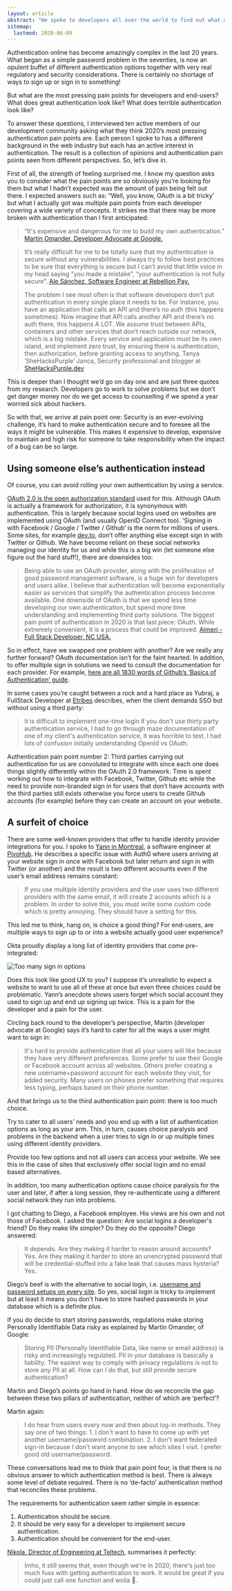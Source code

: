 ```yaml
---
layout: article
abstract: "We spoke to developers all over the world to find out what are the most pressing authentication pain points in 2020?  The results are in."
sitemap:
  lastmod: 2020-06-09
---
```


Authentication online has become amazingly complex in the last 20 years. What began as a simple password problem in the seventies, is now an opulent buffet of different authentication options together with very real regulatory and security considerations. There is certainly no shortage of ways to sign up or sign in to something!

But what are the most pressing pain points for developers and end-users? What does great authentication look like?  What does terrible authentication look like?

To answer these questions, I interviewed ten active members of our development community asking what they think 2020’s most pressing authentication pain points are.  Each person I spoke to has a different background in the web industry but each has an active interest in authentication.  The result is a collection of opinions and authentication pain points seen from different perspectives. So, let’s dive in.

First of all, the strength of feeling surprised me.  I know my question asks you to consider what the pain points are so obviously you’re looking for them but what I hadn’t expected was the amount of pain being felt out there.  I expected answers such as: “Well, you know, OAuth is a bit tricky’ but what I actually got was multiple pain points from each developer covering a wide variety of concepts. It strikes me that there may be more broken with authentication than I first anticipated:

> “It's expensive and dangerous for me to build my own authentication.” 
[Martin Omander, Developer Advocate at Google.](https://dev.to/momander)

> It’s really difficult for me to be totally sure that my authentication is secure without any vulnerabilities. I always try to follow best practices to be sure that everything is secure but I can’t avoid that little voice in my head saying “you made a mistake”, “your authentication is not fully secure”. 
[Ale Sánchez, Software Engineer at Rebellion Pay.](https://dev.to/alesanchez)

> The problem I see most often is that software developers don’t put authentication in every single place it needs to be. For instance, you have an application that calls an API and there’s no auth (this happens sometimes). Now imagine that API calls another API and there’s no auth there, this happens A LOT. We assume trust between APIs, containers and other services that don’t reach outside our network, which is a big mistake. Every service and application must be its own island, and implement zero trust, by ensuring there is authentication, then authorization, before granting access to anything.
Tanya ‘SheHacksPurple’ Janca, Security professional and blogger at [SheHacksPurple.dev](https://www.shehackspurple.dev/)

This is deeper than I thought we’d go on day one and are just three quotes from my research. Developers go to work to solve problems but we don’t get danger money nor do we get access to counselling if we spend a year worried sick about hackers.

So with that, we arrive at pain point one: Security is an ever-evolving challenge, it’s hard to make authentication secure and to foresee all the ways it might be vulnerable.  This makes it expensive to develop, expensive to maintain and high risk for someone to take responsibility when the impact of a bug can be so large.

## Using someone else’s authentication instead

Of course, you can avoid rolling your own authentication by using a service.

[OAuth 2.0 is the open authorization standard](https://did.app/articles/what-is-oauth-understanding-the-authorization-layer) used for this. Although OAuth is actually a framework for authorization, it is synonymous with authentication.  This is largely because social logins used on websites are implemented using OAuth (and usually OpenID Connect too).  ‘Signing in with Facebook / Google / Twitter / Github’ is the norm for millions of users.  Some sites, for example [dev.to](https://dev.to), don’t offer anything else except sign in with Twitter or Github.  We have become reliant on these social networks managing our identity for us and while this is a big win (let someone else figure out the hard stuff!), there are downsides too:

> Being able to use an OAuth provider, along with the proliferation of good password management software, is a huge win for developers and users alike. I believe that authentication will become exponentially easier as services that simplify the authentication process become available. One downside of OAuth is that we spend less time developing our own authentication, but spend more time understanding and implementing third party solutions. The biggest pain point of authentication in 2020 is that last piece: OAuth.  While extremely convenient, it is a process that could be improved.
[Aimeri - Full Stack Developer, NC USA.](https://github.com/aimerib)

So in effect, have we swapped one problem with another?  Are we really any further forward? OAuth documentation isn’t for the faint hearted.  In addition, to offer multiple sign in solutions we need to consult the documentation for each provider.  For example, [here are all 1830 words of Github’s ‘Basics of Authentication’ guide](https://developer.github.com/v3/guides/basics-of-authentication/).

In some cases you’re caught between a rock and a hard place as Yubraj, a FullStack Developer at [Etribes](https://dev.to/etribes) describes, when the client demands SSO but without using a third party:

> It is difficult to implement one-time login if you don't use thirty party authentication service, I had to go through maze documentation of one of my client's authentication service, it was horrible to test.  I had lots of confusion initially understanding OpenId vs OAuth.

Authentication pain point number 2: Third parties carrying out authentication for us are convoluted to integrate with since each one does things slightly differently within the OAuth 2.0 framework.  Time is spent working out how to integrate with Facebook, Twitter, Github etc while the need to provide non-branded sign in for users that don’t have accounts with the third parties still exists otherwise you force users to create Github accounts (for example) before they can create an account on your website. 

## A surfeit of choice

There are some well-known providers that offer to handle identity provider integrations for you.  I spoke to [Yann in Montreal](https://hashnode.com/@yann510), a software engineer at [PivoHub](https://pivohub.com/). He describes a specific issue with Auth0 where users arriving at your website sign in once with Facebook but later return and sign in with Twitter (or another) and the result is two different accounts even if the user’s email address remains constant:

> If you use multiple identity providers and the user uses two different providers with the same email, it will create 2 accounts which is a problem. In order to solve this, you must write some custom code which is pretty annoying. They should have a setting for this.

This led me to think, hang on, is choice a good thing?  For end-users, are multiple ways to sign up to or into a website actually good user experience?  

Okta proudly display a long list of identity providers that come pre-integrated:

![Too many sign in options](/assets/images/authentication-pain-points/signin-with.PNG)

Does this look like good UX to you?  I suppose it’s unrealistic to expect a website to want to use all of these at once but even three choices could be problematic. Yann’s anecdote shows users forget which social account they used to sign up and end up signing up twice. This is a pain for the developer and a pain for the user. 

Circling back round to the developer’s perspective, Martin (developer advocate at Google) says it’s hard to cater for all the ways a user might want to sign in:

> It's hard to provide authentication that all your users will like because they have very different preferences. Some prefer to use their Google or Facebook account across all websites. Others prefer creating a new username+password account for each website they visit, for added security. Many users on phones prefer something that requires less typing, perhaps based on their phone number.

And that brings us to the third authentication pain point: there is too much choice.

Try to cater to all users’ needs and you end up with a list of authentication options as long as your arm.  This, in turn, causes choice paralysis and problems in the backend when a user tries to sign in or up multiple times using different identity providers.

Provide too few options and not all users can access your website. We see this in the case of sites that exclusively offer social login and no email based alternatives.

In addition, too many authentication options cause choice paralysis for the user and later, if after a long session, they re-authenticate using a different social network they run into problems.

I got chatting to Diego, a Facebook employee.  His views are his own and not those of Facebook.  I asked the question: Are social logins a developer's friend?  Do they make life simpler?  Do they do the opposite?  Diego answered:
 
> It depends. Are they making it harder to reason around accounts? Yes. Are they making it harder to store an unencrypted password that will be credential-stuffed into a fake leak that causes mass hysteria? Yes.

Diego’s beef is with the alternative to social login, i.e. [username and password setups on every site](https://flameeyes.blog/2014/02/08/what-about-auth-tokens-oauth-and-security/).  So yes, social login is tricky to implement but at least it means you don’t have to store hashed passwords in your database which is a definite plus.  

If you do decide to start storing passwords, regulations make storing Personally Identifiable Data risky as explained by Martin Omander, of Google:

> Storing PII (Personally Identifiable Data, like name or email address) is risky and increasingly regulated. PII in your database is basically a liability. The easiest way to comply with privacy regulations is not to store any PII at all. How can I do that, but still provide secure authentication?

Martin and Diego’s points go hand in hand.  How do we reconcile the gap between these two pillars of authentication, neither of which are ‘perfect’?

Martin again:

> I do hear from users every now and then about log-in methods. They say one of two things: 1. I don't want to have to come up with yet another username/password combination. 2. I don't want federated sign-in because I don't want anyone to see which sites I visit. I prefer good old username/password.

These conversations lead me to think that pain point four, is that there is no obvious answer to which authentication method is best.  There is always some level of debate required.  There is no ‘de-facto’ authentication method that reconciles these problems.

The requirements for authentication seem rather simple in essence:

1. Authentication should be secure.
2. It should be very easy for a developer to implement secure authentication.
3. Authentication should be convenient for the end-user.

[Nikola, Director of Engineering at Teltech](https://dev.to/nikola), summarises it perfectly:

> Imho, it still seems that, even though we're in 2020, there's just too much fuss with getting authentication to work. It would be great if you could just call one function and woila 🤗.
